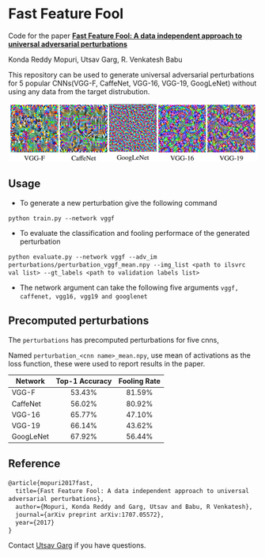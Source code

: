 # Fast Feature Fool

Code for the paper
**[Fast Feature Fool: A data independent approach to universal adversarial perturbations](https://arxiv.org/abs/1707.05572)**

Konda Reddy Mopuri, Utsav Garg, R. Venkatesh Babu

This repository can be used to generate universal adversarial perturbations for 5 popular CNNs(VGG-F, CaffeNet, VGG-16, VGG-19, GoogLeNet) without using any data from the target distrubution.

![sample perturbations](misc/sample.png)

## Usage

* To generate a new perturbation give the following command
```
python train.py --network vggf
```
* To evaluate the classification and fooling performace of the generated perturbation
```
python evaluate.py --network vggf --adv_im perturbations/perturbation_vggf_mean.npy --img_list <path to ilsvrc val list> --gt_labels <path to validation labels list>
```

* The network argument can take the following five arguments `vggf, caffenet, vgg16, vgg19 and googlenet`

## Precomputed perturbations
The `perturbations` has precomputed perturbations for five cnns, 

Named `perturbation_<cnn name>_mean.npy`, use mean of activations as the loss function, these were used to report results in the paper.

| Network        | Top-1 Accuracy           | Fooling Rate  |
| ------------- |:-------------:| :-----:|
| VGG-F      | 53.43% | 81.59% |
| CaffeNet      | 56.02% | 80.92% |
| VGG-16      | 65.77%      |   47.10% |
| VGG-19      | 66.14%      |   43.62% |
| GoogLeNet | 67.92%      |    56.44% |

## Reference
```
@article{mopuri2017fast,
  title={Fast Feature Fool: A data independent approach to universal adversarial perturbations},
  author={Mopuri, Konda Reddy and Garg, Utsav and Babu, R Venkatesh},
  journal={arXiv preprint arXiv:1707.05572},
  year={2017}
}
```
Contact [Utsav Garg](http://utsavgarg.github.io/) if you have questions.
